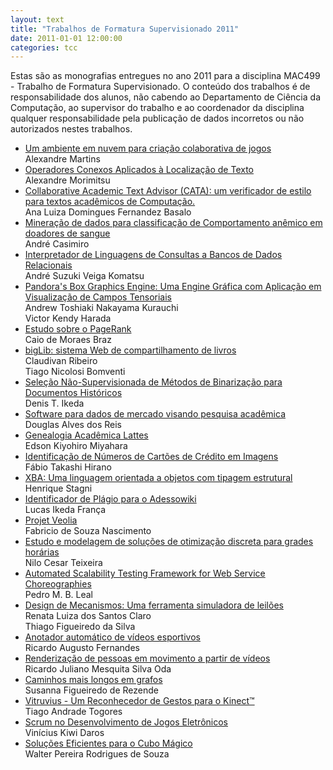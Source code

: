```yaml
---
layout: text
title: "Trabalhos de Formatura Supervisionado 2011"
date: 2011-01-01 12:00:00
categories: tcc
---
```

 Estas são as monografias entregues no ano 2011 para a disciplina MAC499 - Trabalho de Formatura Supervisionado. O conteúdo dos trabalhos é de responsabilidade dos alunos, não cabendo ao Departamento de Ciência da Computação, ao supervisor do trabalho e ao coordenador da disciplina qualquer responsabilidade pela publicação de dados incorretos ou não autorizados nestes trabalhos. 

<ul class="tccs collection">

<li class="collection-item"><a href="https://bcc.ime.usp.br/tccs/2011/alexandre/">Um ambiente em nuvem para criação colaborativa de jogos</a><br>Alexandre Martins</li>

<li class="collection-item"><a href="https://bcc.ime.usp.br/tccs/2011/alexandremorimitsu/">Operadores Conexos Aplicados à Localização de Texto</a><br>Alexandre Morimitsu </li>

<li class="collection-item"><a href="https://bcc.ime.usp.br/tccs/2011/analuiza/">Collaborative Academic Text Advisor (CATA): um verificador de estilo para textos acadêmicos de Computação.</a><br>Ana Luiza Domingues Fernandez Basalo</li>

<li class="collection-item"><a href="https://bcc.ime.usp.br/tccs/2011/andre/"> Mineração de dados para classificação de
Comportamento anêmico em doadores de sangue
</a><br>André Casimiro<br></li>

<li class="collection-item"><a href="https://bcc.ime.usp.br/tccs/2011/andresuzuki/">Interpretador de Linguagens de Consultas a Bancos de Dados Relacionais</a><br>André Suzuki Veiga Komatsu</li>

<li class="collection-item"><a href="https://bcc.ime.usp.br/tccs/2011/andrew-victor/">Pandora's Box Graphics Engine: Uma Engine Gráfica com Aplicação em Visualização de Campos Tensoriais</a><br>Andrew Toshiaki Nakayama Kurauchi<br>Victor Kendy Harada</li>

<li class="collection-item"><a href="https://bcc.ime.usp.br/tccs/2011/caio/">Estudo sobre o PageRank</a><br>Caio de Moraes Braz </li>

<li class="collection-item"><a href="https://bcc.ime.usp.br/tccs/2011/claudivan-tiago/pagina/mac499/">bigLib: sistema Web de compartilhamento de livros</a><br>Claudivan Ribeiro<br>Tiago Nicolosi Bomventi</li>

<li class="collection-item"><a href="https://bcc.ime.usp.br/tccs/2011/denis/monografia.pdf">Seleção Não-Supervisionada de Métodos de Binarização para Documentos Históricos</a><br>Denis T. Ikeda<br></li>

<li class="collection-item"><a href="https://bcc.ime.usp.br/tccs/2011/douglas/">Software para dados de mercado visando pesquisa acadêmica</a><br>Douglas Alves dos Reis</li>

<li class="collection-item"><a href="https://bcc.ime.usp.br/tccs/2011/edson/webpage/">Genealogia Acadêmica Lattes</a><br>Edson Kiyohiro Miyahara</li>

<li class="collection-item"><a href="https://bcc.ime.usp.br/tccs/2011/fabio/">Identificação de Números de Cartões de Crédito em Imagens</a><br>Fábio Takashi Hirano</li>

<li class="collection-item"><a href="https://bcc.ime.usp.br/tccs/2011/henrique/"> XBA: Uma linguagem orientada a objetos com tipagem estrutural</a><br>Henrique Stagni</li>

<li class="collection-item"><a href="https://bcc.ime.usp.br/tccs/2011/lucasikeda/">Identificador de Plágio para o Adessowiki</a><br>Lucas Ikeda França</li>

<li class="collection-item"><a href="https://bcc.ime.usp.br/tccs/2011/m-fabricio/fabricio/">Projet Veolia</a><br>Fabricio de Souza Nascimento</li>

<li class="collection-item"><a href="https://bcc.ime.usp.br/tccs/2011/nilo/">Estudo e modelagem de soluções de otimização discreta para grades horárias </a><br>Nilo Cesar Teixeira</li>

<li class="collection-item"><a href="https://bcc.ime.usp.br/tccs/2011/pedro/">Automated Scalability Testing Framework for Web Service Choreographies</a><br>Pedro M. B. Leal</li>

<li class="collection-item"><a href="https://bcc.ime.usp.br/tccs/2011/renata-thiago/">Design de Mecanismos:  Uma ferramenta
simuladora de leilões</a><br>Renata Luiza dos Santos Claro<br>Thiago Figueiredo da Silva</li>

<li class="collection-item"><a href="https://bcc.ime.usp.br/tccs/2011/ricardo/">Anotador automático de vídeos esportivos</a><br>Ricardo Augusto Fernandes</li>

<li class="collection-item"><a href="https://bcc.ime.usp.br/tccs/2011/ricardooda/mac499/">Renderização de pessoas em movimento a partir de vídeos</a><br>Ricardo Juliano Mesquita Silva Oda</li>

<li class="collection-item"><a href="https://bcc.ime.usp.br/tccs/2011/susanna/">Caminhos mais longos em grafos</a><br>Susanna Figueiredo de Rezende</li>

<li class="collection-item"><a href="https://bcc.ime.usp.br/tccs/2011/tiago/">Vitruvius - Um Reconhecedor de Gestos para o Kinect™</a><br>Tiago Andrade Togores</li>

<li class="collection-item"><a href="https://bcc.ime.usp.br/tccs/2011/vinicius/">Scrum no Desenvolvimento de
Jogos Eletrônicos</a><br>Vinícius Kiwi Daros</li>

<li class="collection-item"><a href="https://bcc.ime.usp.br/tccs/2011/walter/">Soluções Eficientes para o Cubo Mágico</a><br>Walter Pereira Rodrigues de Souza</li>


</ul>
